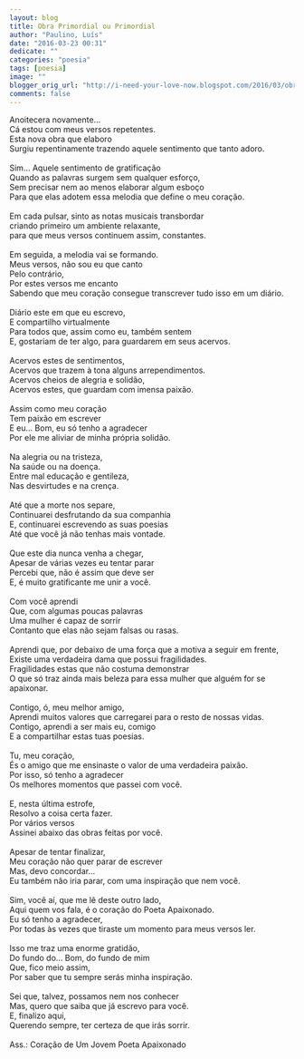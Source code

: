 ```yaml
---
layout: blog
title: Obra Primordial ou Primordial
author: "Paulino, Luís"
date: "2016-03-23 00:31"
dedicate: ""
categories: "poesia"
tags: [poesia]
image: ""
blogger_orig_url: "http://i-need-your-love-now.blogspot.com/2016/03/obra-primordial-ou-primordial.html"
comments: false
---
```


Anoitecera novamente...\
Cá estou com meus versos repetentes.\
Esta nova obra que elaboro\
Surgiu repentinamente trazendo aquele sentimento que tanto adoro.\
\
Sim... Aquele sentimento de gratificação\
Quando as palavras surgem sem qualquer esforço,\
Sem precisar nem ao menos elaborar algum esboço\
Para que elas adotem essa melodia que define o meu coração.\
\
Em cada pulsar, sinto as notas musicais transbordar\
criando primeiro um ambiente relaxante,\
para que meus versos continuem assim, constantes.\
\
Em seguida, a melodia vai se formando.\
Meus versos, não sou eu que canto\
Pelo contrário,\
Por estes versos me encanto\
Sabendo que meu coração consegue transcrever tudo isso em um diário.\
\
Diário este em que eu escrevo,\
E compartilho virtualmente\
Para todos que, assim como eu, também sentem\
E, gostariam de ter algo, para guardarem em seus acervos.\
\
Acervos estes de sentimentos,\
Acervos que trazem à tona alguns arrependimentos.\
Acervos cheios de alegria e solidão,\
Acervos estes, que guardam com imensa paixão.\
\
Assim como meu coração\
Tem paixão em escrever\
E eu... Bom, eu só tenho a agradecer\
Por ele me aliviar de minha própria solidão.\
\
Na alegria ou na tristeza,\
Na saúde ou na doença.\
Entre mal educação e gentileza,\
Nas desvirtudes e na crença.\
\
Até que a morte nos separe,\
Continuarei desfrutando da sua companhia\
E, continuarei escrevendo as suas poesias\
Até que você já não tenhas mais vontade.\
\
Que este dia nunca venha a chegar,\
Apesar de várias vezes eu tentar parar\
Percebi que, não é assim que deve ser\
E, é muito gratificante me unir a você.\
\
Com você aprendi\
Que, com algumas poucas palavras\
Uma mulher é capaz de sorrir\
Contanto que elas não sejam falsas ou rasas.\
\
Aprendi que, por debaixo de uma força que a motiva a seguir em frente,\
Existe uma verdadeira dama que possui fragilidades.\
Fragilidades estas que não costuma demonstrar\
O que só traz ainda mais beleza para essa mulher que alguém for se apaixonar.\
\
Contigo, ó, meu melhor amigo,\
Aprendi muitos valores que carregarei para o resto de nossas vidas.\
Contigo, aprendi a ser mais eu, comigo\
E a compartilhar estas tuas poesias.\
\
Tu, meu coração,\
És o amigo que me ensinaste o valor de uma verdadeira paixão.\
Por isso, só tenho a agradecer\
Os melhores momentos que passei com você.\
\
E, nesta última estrofe,\
Resolvo a coisa certa fazer.\
Por vários versos\
Assinei abaixo das obras feitas por você.\
\
Apesar de tentar finalizar,\
Meu coração não quer parar de escrever\
Mas, devo concordar...\
Eu também não iria parar, com uma inspiração que nem você.\
\
Sim, você aí, que me lê deste outro lado,\
Aqui quem vos fala, é o coração do Poeta Apaixonado.\
Eu só tenho a agradecer,\
Por todas às vezes que tiraste um momento para meus versos ler.\
\
Isso me traz uma enorme gratidão,\
Do fundo do... Bom, do fundo de mim\
Que, fico meio assim,\
Por saber que tu sempre serás minha inspiração.\
\
Sei que, talvez, possamos nem nos conhecer\
Mas, quero que saiba que já escrevo para você.\
E, finalizo aqui,\
Querendo sempre, ter certeza de que irás sorrir.\
\
Ass.: Coração de Um Jovem Poeta Apaixonado
